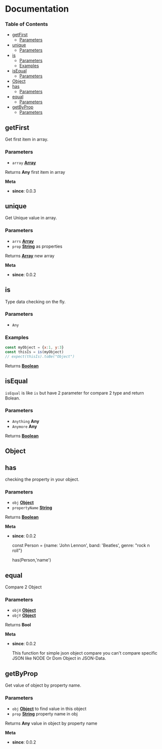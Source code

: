 # Documentation

<!-- Generated by documentation.js. Update this documentation by updating the source code. -->

### Table of Contents

- [getFirst](#getfirst)
    -   [Parameters](#parameters)
- [unique](#unique)
    -   [Parameters](#parameters-1)
- [is](#is)
    -   [Parameters](#parameters-2)
    -   [Examples](#examples)
- [isEqual](#isequal)
    -   [Parameters](#parameters-3)
- [Object](#object)
- [has](#has)
    -   [Parameters](#parameters-4)
- [equal](#equal)
    -   [Parameters](#parameters-5)
- [getByProp](#getbyprop)
    -   [Parameters](#parameters-6)

## getFirst

Get first item in array.

### Parameters

- `array` **[Array](https://developer.mozilla.org/docs/Web/JavaScript/Reference/Global_Objects/Array)** 

Returns **Any** first item in array

**Meta**

- **since**: 0.0.3

## unique

Get Unique value in array.

### Parameters

- `arrs` **[Array](https://developer.mozilla.org/docs/Web/JavaScript/Reference/Global_Objects/Array)** 
- `prop` **[String](https://developer.mozilla.org/docs/Web/JavaScript/Reference/Global_Objects/String)** as properties

Returns **[Array](https://developer.mozilla.org/docs/Web/JavaScript/Reference/Global_Objects/Array)** new array

**Meta**

- **since**: 0.0.2

## is

Type data checking on the fly.

### Parameters

- `Any`  

### Examples

```javascript
const myObject = {x:1, y:3}
const thisIs = is(myObject)
// expect(thisIs).toBe("Object")
```

Returns **[Boolean](https://developer.mozilla.org/docs/Web/JavaScript/Reference/Global_Objects/Boolean)** 

## isEqual

`isEqual` is like `is` but have 2 parameter for compare 2 type and return Bolean.

### Parameters

- `Anything` **Any** 
- `Anymore` **Any** 

Returns **[Boolean](https://developer.mozilla.org/docs/Web/JavaScript/Reference/Global_Objects/Boolean)** 

## Object

## has

checking the property in your object.

### Parameters

- `obj` **[Object](#object)** 
- `propertyName` **[String](https://developer.mozilla.org/docs/Web/JavaScript/Reference/Global_Objects/String)** 

Returns **[Boolean](https://developer.mozilla.org/docs/Web/JavaScript/Reference/Global_Objects/Boolean)** 

**Meta**

- **since**: 0.0.2

    const Person = {name: 'John Lennon', band: 'Beatles', genre: "rock n roll"}

    has(Person,'name')

## equal

Compare 2 Object

### Parameters

- `objX` **[Object](#object)** 
- `objY` **[Object](#object)** 

Returns **Bool** 

**Meta**

- **since**: 0.0.2

    This function for simple json object compare
    you can't compare specific JSON like NODE Or
    Dom Object in JSON-Data.

## getByProp

Get value of object by property name.

### Parameters

- `obj` **[Object](#object)** to find value in this object
- `prop` **[String](https://developer.mozilla.org/docs/Web/JavaScript/Reference/Global_Objects/String)** property name in obj

Returns **Any** value in object by property name

**Meta**

- **since**: 0.0.2
